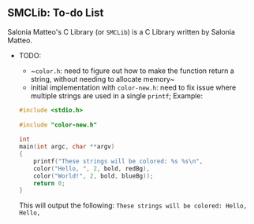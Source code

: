 ## SMCLib: To-do List

Salonia Matteo's C Library (or `SMCLib`) is a C Library written by Salonia Matteo.

+ TODO:
	- ~`color.h`: need to figure out how to make the function return a string, without needing to allocate memory~
	- initial implementation with `color-new.h`: need to fix issue where multiple strings are used in a single `printf`; Example:
	
	```c
	#include <stdio.h>
		
	#include "color-new.h"
		
	int
	main(int argc, char **argv)
	{
		printf("These strings will be colored: %s %s\n",
		color("Hello, ", 2, bold, redBg),
		color("World!", 2, bold, blueBg));
		return 0;
	}
	```
	This will output the following:
	`These strings will be colored: Hello,  Hello,`
